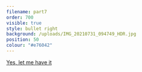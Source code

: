 ```yaml
---
filename: part7
order: 700
visible: true
style: bullet right
background: /uploads/IMG_20210731_094749_HDR.jpg
position: 50
colour: "#e76042"
---
```


<a class="cta" href="/signup/negativefeedback">Yes, let me have it</a>
